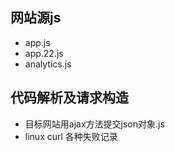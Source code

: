 ## 网站源js
* app.js
* app.22.js
* analytics.js

## 代码解析及请求构造
* 目标网站用ajax方法提交json对象.js
* linux curl 各种失败记录